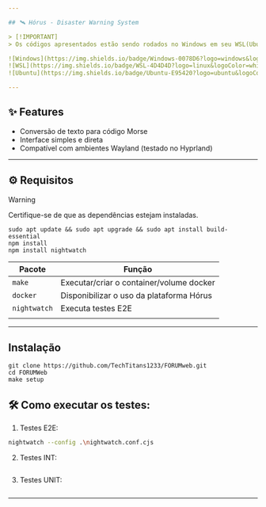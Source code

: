 ```yaml
---

## 🛰️ Hórus - Disaster Warning System

> [!IMPORTANT]
> Os códigos apresentados estão sendo rodados no Windows em seu WSL(Ubuntu).

![Windows](https://img.shields.io/badge/Windows-0078D6?logo=windows&logoColor=white&style=for-the-badge)
![WSL](https://img.shields.io/badge/WSL-4D4D4D?logo=linux&logoColor=white&style=for-the-badge)
![Ubuntu](https://img.shields.io/badge/Ubuntu-E95420?logo=ubuntu&logoColor=white&style=for-the-badge)

---
```


## ✨ Features

- Conversão de texto para código Morse
- Interface simples e direta
- Compatível com ambientes Wayland (testado no Hyprland)

---

## ⚙️ Requisitos
> [!WARNING]
> Certifique-se de que as dependências estejam instaladas.
> ```shell
> sudo apt update && sudo apt upgrade && sudo apt install build-essential
> npm install
> npm install nightwatch
>```

| Pacote        | Função                                     |
|---------------|--------------------------------------------|
| `make`        |  Executar/criar o container/volume docker  |
| `docker`      |  Disponibilizar o uso da plataforma Hórus  |
| `nightwatch`  |           Executa testes E2E               |
|               |                                            |

---

## Instalação
```shell
git clone https://github.com/TechTitans1233/FORUMweb.git
cd FORUMWeb
make setup
```

## 🛠️ Como executar os testes:

1. Testes E2E:

```bash
nightwatch --config .\nightwatch.conf.cjs
```

2. Testes INT:

```bash

```

3. Testes UNIT:

```bash

```

---
